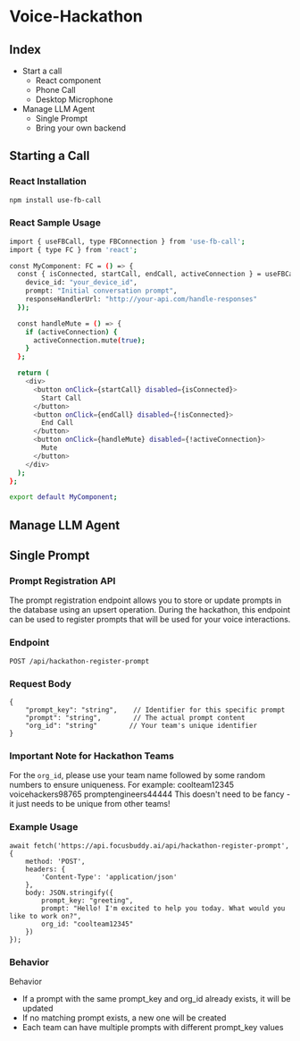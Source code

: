 # Voice-Hackathon

## Index
- Start a call
  - React component
  - Phone Call
  - Desktop Microphone
- Manage LLM Agent
  - Single Prompt
  - Bring your own backend

## Starting a Call

### React Installation

```bash
npm install use-fb-call
```

### React Sample Usage
```bash
import { useFBCall, type FBConnection } from 'use-fb-call';
import { type FC } from 'react';

const MyComponent: FC = () => {
  const { isConnected, startCall, endCall, activeConnection } = useFBCall({
    device_id: "your_device_id",
    prompt: "Initial conversation prompt",
    responseHandlerUrl: "http://your-api.com/handle-responses"
  });

  const handleMute = () => {
    if (activeConnection) {
      activeConnection.mute(true);
    }
  };

  return (
    <div>
      <button onClick={startCall} disabled={isConnected}>
        Start Call
      </button>
      <button onClick={endCall} disabled={!isConnected}>
        End Call
      </button>
      <button onClick={handleMute} disabled={!activeConnection}>
        Mute
      </button>
    </div>
  );
};

export default MyComponent;
```

## Manage LLM Agent
## Single Prompt

### Prompt Registration API

The prompt registration endpoint allows you to store or update prompts in the database using an upsert operation. During the hackathon, this endpoint can be used to register prompts that will be used for your voice interactions.

### Endpoint
`POST /api/hackathon-register-prompt`

### Request Body
```
{
    "prompt_key": "string",    // Identifier for this specific prompt
    "prompt": "string",        // The actual prompt content
    "org_id": "string"        // Your team's unique identifier
}
```


### Important Note for Hackathon Teams

For the `org_id`, please use your team name followed by some random numbers to ensure uniqueness. For example:
coolteam12345
voicehackers98765
promptengineers44444
This doesn't need to be fancy - it just needs to be unique from other teams!

### Example Usage
```
await fetch('https://api.focusbuddy.ai/api/hackathon-register-prompt', {
    method: 'POST',
    headers: {
        'Content-Type': 'application/json'
    },
    body: JSON.stringify({
        prompt_key: "greeting",
        prompt: "Hello! I'm excited to help you today. What would you like to work on?",
        org_id: "coolteam12345"
    })
});
```
### Behavior
Behavior
- If a prompt with the same prompt_key and org_id already exists, it will be updated
- If no matching prompt exists, a new one will be created
- Each team can have multiple prompts with different prompt_key values
